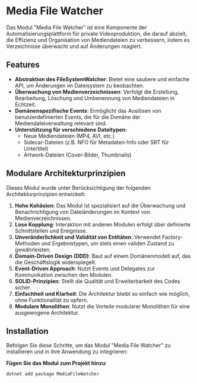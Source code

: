 # Media File Watcher

Das Modul "Media File Watcher" ist eine Komponente der Automatisierungsplattform für private Videoproduktion, die darauf abzielt, die Effizienz und Organisation von Mediendateien zu verbessern, indem es Verzeichnisse überwacht und auf Änderungen reagiert.

## Features

- **Abstraktion des FileSystemWatcher**: Bietet eine saubere und einfache API, um Änderungen im Dateisystem zu beobachten.
- **Überwachung von Medienverzeichnissen**: Verfolgt die Erstellung, Bearbeitung, Löschung und Umbenennung von Mediendateien in Echtzeit.
- **Domänenspezifische Events**: Ermöglicht das Auslösen von benutzerdefinierten Events, die für die Domäne der Mediendateiverwaltung relevant sind.
- **Unterstützung für verschiedene Dateitypen**:
  - Neue Mediendateien (MP4, AVI, etc.)
  - Sidecar-Dateien (z.B. NFO für Metadaten-Info oder SRT für Untertitel)
  - Artwork-Dateien (Cover-Bilder, Thumbnails)

## Modulare Architekturprinzipien

Dieses Modul wurde unter Berücksichtigung der folgenden Architekturprinzipien entwickelt:

1. **Hohe Kohäsion**: Das Modul ist spezialisiert auf die Überwachung und Benachrichtigung von Dateiänderungen im Kontext von Medienverzeichnissen.
2. **Lose Kopplung**: Interaktion mit anderen Modulen erfolgt über definierte Schnittstellen und Ereignisse.
3. **Unveränderlichkeit und Validität von Entitäten**: Verwendet Factory-Methoden und Ergebnistypen, um stets einen validen Zustand zu gewährleisten.
4. **Domain-Driven Design (DDD)**: Baut auf einem Domänenmodell auf, das die Geschäftslogik widerspiegelt.
5. **Event-Driven Approach**: Nutzt Events und Delegates zur Kommunikation zwischen den Modulen.
6. **SOLID-Prinzipien**: Stellt die Qualität und Erweiterbarkeit des Codes sicher.
7. **Einfachheit und Klarheit**: Die Architektur bleibt so einfach wie möglich, ohne Funktionalität zu opfern.
8. **Modulare Monolithen**: Nutzt die Vorteile modularer Monolithen für eine ausgewogene Architektur.

## Installation

Befolgen Sie diese Schritte, um das Modul "Media File Watcher" zu installieren und in Ihre Anwendung zu integrieren:

**Fügen Sie das Modul zum Projekt hinzu**:
```bash
dotnet add package MediaFileWatcher
```
